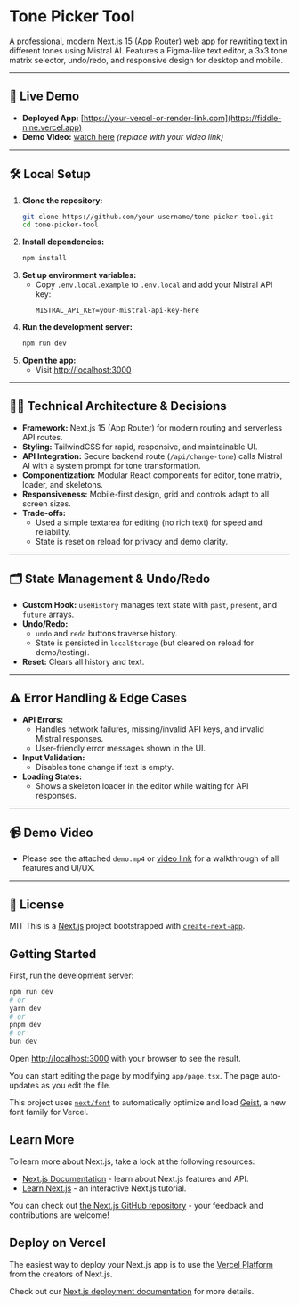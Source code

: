 # Tone Picker Tool

A professional, modern Next.js 15 (App Router) web app for rewriting text in different tones using Mistral AI. Features a Figma-like text editor, a 3x3 tone matrix selector, undo/redo, and responsive design for desktop and mobile.

---

## 🚀 Live Demo

- **Deployed App:** [https://your-vercel-or-render-link.com](https://fiddle-nine.vercel.app)
- **Demo Video:** [watch here](https://www.dropbox.com/scl/fi/8wio3ayqi65txcleryyn6/fiddle-demo.mp4?rlkey=wwbe3koajqxnhyg1nzgwc0woa&st=ek87boum&dl=0) *(replace with your video link)*

---

## 🛠️ Local Setup

1. **Clone the repository:**
	 ```bash
	 git clone https://github.com/your-username/tone-picker-tool.git
	 cd tone-picker-tool
	 ```
2. **Install dependencies:**
	 ```bash
	 npm install
	 ```
3. **Set up environment variables:**
	 - Copy `.env.local.example` to `.env.local` and add your Mistral API key:
		 ```env
		 MISTRAL_API_KEY=your-mistral-api-key-here
		 ```
4. **Run the development server:**
	 ```bash
	 npm run dev
	 ```
5. **Open the app:**
	 - Visit [http://localhost:3000](http://localhost:3000)

---

## 🧑‍💻 Technical Architecture & Decisions

- **Framework:** Next.js 15 (App Router) for modern routing and serverless API routes.
- **Styling:** TailwindCSS for rapid, responsive, and maintainable UI.
- **API Integration:** Secure backend route (`/api/change-tone`) calls Mistral AI with a system prompt for tone transformation.
- **Componentization:** Modular React components for editor, tone matrix, loader, and skeletons.
- **Responsiveness:** Mobile-first design, grid and controls adapt to all screen sizes.
- **Trade-offs:**
	- Used a simple textarea for editing (no rich text) for speed and reliability.
	- State is reset on reload for privacy and demo clarity.

---

## 🗂️ State Management & Undo/Redo

- **Custom Hook:** `useHistory` manages text state with `past`, `present`, and `future` arrays.
- **Undo/Redo:**
	- `undo` and `redo` buttons traverse history.
	- State is persisted in `localStorage` (but cleared on reload for demo/testing).
- **Reset:** Clears all history and text.

---

## ⚠️ Error Handling & Edge Cases

- **API Errors:**
	- Handles network failures, missing/invalid API keys, and invalid Mistral responses.
	- User-friendly error messages shown in the UI.
- **Input Validation:**
	- Disables tone change if text is empty.
- **Loading States:**
	- Shows a skeleton loader in the editor while waiting for API responses.

---

## 📹 Demo Video

- Please see the attached `demo.mp4` or [video link](#) for a walkthrough of all features and UI/UX.

---

## 📄 License

MIT
This is a [Next.js](https://nextjs.org) project bootstrapped with [`create-next-app`](https://nextjs.org/docs/app/api-reference/cli/create-next-app).

## Getting Started

First, run the development server:

```bash
npm run dev
# or
yarn dev
# or
pnpm dev
# or
bun dev
```

Open [http://localhost:3000](http://localhost:3000) with your browser to see the result.

You can start editing the page by modifying `app/page.tsx`. The page auto-updates as you edit the file.

This project uses [`next/font`](https://nextjs.org/docs/app/building-your-application/optimizing/fonts) to automatically optimize and load [Geist](https://vercel.com/font), a new font family for Vercel.

## Learn More

To learn more about Next.js, take a look at the following resources:

- [Next.js Documentation](https://nextjs.org/docs) - learn about Next.js features and API.
- [Learn Next.js](https://nextjs.org/learn) - an interactive Next.js tutorial.

You can check out [the Next.js GitHub repository](https://github.com/vercel/next.js) - your feedback and contributions are welcome!

## Deploy on Vercel

The easiest way to deploy your Next.js app is to use the [Vercel Platform](https://vercel.com/new?utm_medium=default-template&filter=next.js&utm_source=create-next-app&utm_campaign=create-next-app-readme) from the creators of Next.js.

Check out our [Next.js deployment documentation](https://nextjs.org/docs/app/building-your-application/deploying) for more details.
